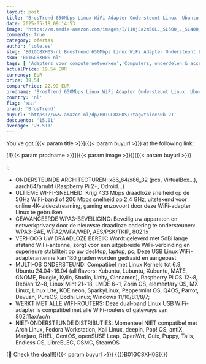 ```yaml
---
layout: post
title: 'BrosTrend 650Mbps Linux WiFi Adapter Ondersteunt Linux  Ubuntu  Mint  Debian  Kubuntu  Zorin  PureOS  Raspberry Pi 2+  Windows  Dual Band USB WiFi Netwerkadapter met Lange Afstands WiFi Antenne'
date: 2025-05-18 09:14:53
image: 'https://m.media-amazon.com/images/I/110jJa2m50L._SL500_._SL400_.jpg'
comments: true
category: ofertas
author: 'tole.es'
slug: 'B01GC8XH0S-nl BrosTrend 650Mbps Linux WiFi Adapter Ondersteunt Linux...'
sku: 'B01GC8XH0S-nl'
tags: [ 'Adapters voor computernetwerken','Computers, onderdelen & accessoires','Elektronica','Netwerkapparaten','USB-netwerkadapters','brostrend','🇳🇱', ]
actualPrice: 19.54 EUR
currency: EUR
price: 19.54
comparePrice: 22.99 EUR
prodname: 'BrosTrend 650Mbps Linux WiFi Adapter Ondersteunt Linux  Ubuntu  Mint  Debian  Kubuntu  Zorin  PureOS  Raspberry Pi 2+  Windows  Dual Band USB WiFi Netwerkadapter met Lange Afstands WiFi Antenne'
country: 'nl'
flag: '🇳🇱'
brand: 'BrosTrend'
buyurl: 'https://www.amazon.nl/dp/B01GC8XH0S/?tag=tolees0b-21'
descuento: '15.01'
average: '23.511'
---
```


You've got [{{< param title >}}]({{< param buyurl >}}) at the following link:

[![{{< param prodname >}}]({{< param image >}})]({{< param buyurl >}})

ℹ️:

- ONDERSTEUNDE ARCHITECTUREN: x86_64/x86_32 (pcs, VirtualBox...), aarch64/armhf (Raspberry Pi 2+, Odroid...)
- ULTIEME WI-FI-SNELHEID: Krijg 433 Mbps draadloze snelheid op de 5GHz WiFi-band of 200 Mbps snelheid op 2,4 GHz, uitstekend voor online 4K-videostreaming, gaming enzovoort door deze WiFi-adapter Linux te gebruiken
- GEAVANCEERDE WPA3-BEVEILIGING: Beveilig uw apparaten en netwerkprivacy door de nieuwste draadloze codering te ondersteunen: WPA3-SAE, WPA2/WPA/WEP, AES/PSK/TKIP, 802.1x
- VERHOOG UW DRAADLOZE BEREIK: Wordt geleverd met 5dBi lange afstand WiFi-antenne, zorgt voor een uitgebreide WiFi-verbinding en superieure stabiliteit op uw desktop, laptop, pc; Deze USB Linux WiFi-adapterantenne kan 180 graden worden gedraaid en aangepast
- MULTI-OS ONDERSTEUND: Compatibel met Linux Kernels tot 6.9, Ubuntu 24.04~16.04 (all flavors: Kubuntu, Lubuntu, Xubuntu, MATE, GNOME, Budgie, Kylin, Studio, Unity, Cinnamon), Raspberry Pi OS 12~8, Debian 12~8, Linux Mint 21~18, LMDE 6~1, Zorin OS, elementary OS, MX Linux, Linux Lite, KDE neon, SparkyLinux, Peppermint OS, Q4OS, Parrot, Devuan, PureOS, Bodhi Linux; Windows 11/10/8.1/8/7;
- WERKT MET ALLE WIFI-ROUTERS: Deze dual-band Linux USB WiFi-adapter is compatibel met alle WiFi-routers of gateways van 802.11ax/ac/n
- NIET-ONDERSTEUNDE DISTRIBUTIES: Momenteel NIET compatibel met Arch Linux, Fedora Workstation, Kali Linux, deepin, Pop! OS, antiX, Manjaro, RHEL, CentOS, openSUSE Leap, OpenWrt, Guix, Puppy, Tails, Endless OS, LibreELEC, OSMC, SteamOS

[🛒 Check the deal!!]({{< param buyurl >}})
{{<world>}}B01GC8XH0S{{</world>}}
